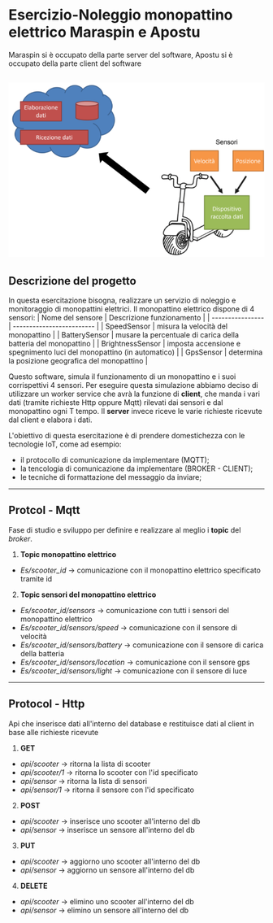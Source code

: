 # Esercizio-Noleggio monopattino elettrico Maraspin e Apostu

Maraspin si è occupato della parte server del software, 
Apostu si è occupato della parte client del software


![](Graphic_Schemes/schema_scooter_cloud.png)
---
## Descrizione del progetto
In questa esercitazione bisogna, realizzare un servizio di noleggio e monitoraggio di monopattini elettrici. Il monopattino elettrico dispone di 4 sensori:
| Nome del sensore | Descrizione funzionamento |
| ---------------- | ------------------------- |
| SpeedSensor | misura la velocità del monopattino |
| BatterySensor | musare la percentuale di carica della batteria del monopattino |
| BrightnessSensor | imposta accensione e spegnimento luci del monopattino (in automatico) |
| GpsSensor | determina la posizione geografica del monopattino |

Questo software, simula il funzionamento di un monopattino e i suoi corrispettivi 4 sensori. Per eseguire questa simulazione abbiamo deciso di utilizzare un worker service che avrà la funzione di **client**, che manda i vari dati (tramite richieste Http oppure Mqtt) rilevati dai sensori e dal monopattino ogni T tempo. Il **server** invece riceve le varie richieste ricevute dal client e elabora i dati.

L'obiettivo di questa esercitazione è di prendere domestichezza con le tecnologie IoT, come ad esempio: 
- il protocollo di comunicazione da implementare (MQTT);
- la tencologia di comunicazione da implementare (BROKER - CLIENT);
- le tecniche di formattazione del messaggio da inviare;

---

## Protcol - Mqtt
Fase di studio e sviluppo per definire e realizzare al meglio i **topic** del *broker*.
1. **Topic monopattino elettrico**
  - *Es/scooter_id* -> comunicazione con il monopattino elettrico specificato tramite id
2. **Topic sensori del monopattino elettrico**
  - *Es/scooter_id/sensors* -> comunicazione con tutti i sensori del monopattino elettrico
  - *Es/scooter_id/sensors/speed* -> comunicazione con il sensore di velocità
  - *Es/scooter_id/sensors/battery* -> comunicazione con il sensore di carica della batteria
  - *Es/scooter_id/sensors/location* -> comunicazione con il sensore gps
  - *Es/scooter_id/sensors/light* -> comunicazione con il sensore di luce

---

## Protocol - Http
Api che inserisce dati all'interno del database e restituisce dati al client in base alle richieste ricevute
1. **GET**
  - *api/scooter* -> ritorna la lista di scooter
  - *api/scooter/1* -> ritorna lo scooter con l'id specificato
  - *api/sensor* -> ritorna la lista di sensori
  - *api/sensor/1* -> ritorna il sensore con l'id specificato
2. **POST**
  - *api/scooter* -> inserisce uno scooter all'interno del db
  - *api/sensor* -> inserisce un sensore all'interno del db
3. **PUT**
  - *api/scooter* -> aggiorno uno scooter all'interno del db
  - *api/sensor* -> aggiorno un sensore all'interno del db
4. **DELETE**
  - *api/scooter* -> elimino uno scooter all'interno del db
  - *api/sensor* -> elimino un sensore all'interno del db
